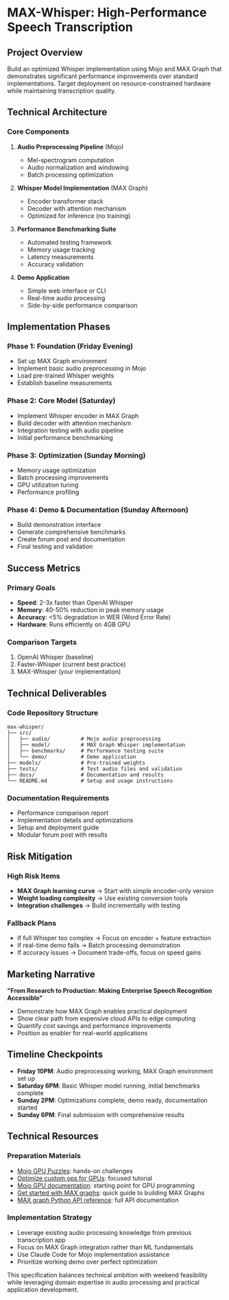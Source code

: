 # MAX-Whisper: High-Performance Speech Transcription

## Project Overview

Build an optimized Whisper implementation using Mojo and MAX Graph that demonstrates significant performance improvements over standard implementations. Target deployment on resource-constrained hardware while maintaining transcription quality.

## Technical Architecture

### Core Components

1. **Audio Preprocessing Pipeline** (Mojo)
   - Mel-spectrogram computation
   - Audio normalization and windowing
   - Batch processing optimization

2. **Whisper Model Implementation** (MAX Graph)
   - Encoder transformer stack
   - Decoder with attention mechanism
   - Optimized for inference (no training)

3. **Performance Benchmarking Suite**
   - Automated testing framework
   - Memory usage tracking
   - Latency measurements
   - Accuracy validation

4. **Demo Application**
   - Simple web interface or CLI
   - Real-time audio processing
   - Side-by-side performance comparison

## Implementation Phases

### Phase 1: Foundation (Friday Evening)
- Set up MAX Graph environment
- Implement basic audio preprocessing in Mojo
- Load pre-trained Whisper weights
- Establish baseline measurements

### Phase 2: Core Model (Saturday)
- Implement Whisper encoder in MAX Graph
- Build decoder with attention mechanism
- Integration testing with audio pipeline
- Initial performance benchmarking

### Phase 3: Optimization (Sunday Morning)
- Memory usage optimization
- Batch processing improvements
- GPU utilization tuning
- Performance profiling

### Phase 4: Demo & Documentation (Sunday Afternoon)
- Build demonstration interface
- Generate comprehensive benchmarks
- Create forum post and documentation
- Final testing and validation

## Success Metrics

### Primary Goals
- **Speed**: 2-3x faster than OpenAI Whisper
- **Memory**: 40-50% reduction in peak memory usage
- **Accuracy**: <5% degradation in WER (Word Error Rate)
- **Hardware**: Runs efficiently on 4GB GPU

### Comparison Targets
1. OpenAI Whisper (baseline)
2. Faster-Whisper (current best practice)
3. MAX-Whisper (your implementation)

## Technical Deliverables

### Code Repository Structure
```
max-whisper/
├── src/
│   ├── audio/          # Mojo audio preprocessing
│   ├── model/          # MAX Graph Whisper implementation
│   ├── benchmarks/     # Performance testing suite
│   └── demo/           # Demo application
├── models/             # Pre-trained weights
├── tests/              # Test audio files and validation
├── docs/               # Documentation and results
└── README.md           # Setup and usage instructions
```

### Documentation Requirements
- Performance comparison report
- Implementation details and optimizations
- Setup and deployment guide
- Modular forum post with results

## Risk Mitigation

### High Risk Items
- **MAX Graph learning curve** → Start with simple encoder-only version
- **Weight loading complexity** → Use existing conversion tools
- **Integration challenges** → Build incrementally with testing

### Fallback Plans
- If full Whisper too complex → Focus on encoder + feature extraction
- If real-time demo fails → Batch processing demonstration
- If accuracy issues → Document trade-offs, focus on speed gains

## Marketing Narrative

**"From Research to Production: Making Enterprise Speech Recognition Accessible"**

- Demonstrate how MAX Graph enables practical deployment
- Show clear path from expensive cloud APIs to edge computing
- Quantify cost savings and performance improvements
- Position as enabler for real-world applications

## Timeline Checkpoints

- **Friday 10PM**: Audio preprocessing working, MAX Graph environment set up
- **Saturday 6PM**: Basic Whisper model running, initial benchmarks complete
- **Sunday 2PM**: Optimizations complete, demo ready, documentation started
- **Sunday 6PM**: Final submission with comprehensive results

## Technical Resources

### Preparation Materials
- [Mojo GPU Puzzles](https://docs.modular.com/mojo/notebooks/gpu-puzzles): hands-on challenges
- [Optimize custom ops for GPUs](https://docs.modular.com/max/tutorials/optimize-custom-ops-for-gpus): focused tutorial
- [Mojo GPU documentation](https://docs.modular.com/mojo/manual/gpu/): starting point for GPU programming
- [Get started with MAX graphs](https://docs.modular.com/max/tutorials/): quick guide to building MAX Graphs
- [MAX graph Python API reference](https://docs.modular.com/max/reference/api/): full API documentation

### Implementation Strategy
- Leverage existing audio processing knowledge from previous transcription app
- Focus on MAX Graph integration rather than ML fundamentals
- Use Claude Code for Mojo implementation assistance
- Prioritize working demo over perfect optimization

This specification balances technical ambition with weekend feasibility while leveraging domain expertise in audio processing and practical application development.